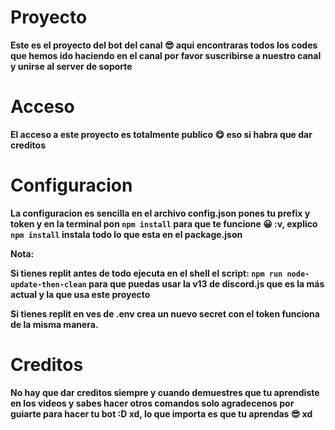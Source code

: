 # Proyecto

**Este es el proyecto del bot del canal 😎 aqui encontraras todos los codes que hemos ido haciendo en el canal por favor suscribirse a nuestro canal y unirse al server de soporte**

# Acceso

**El acceso a este proyecto es totalmente publico 😋 eso si habra que dar creditos**

# Configuracion

**La configuracion es sencilla en el archivo config.json pones tu prefix y token y en la terminal pon `npm install` para que te funcione 😀 :v, explico `npm install` instala todo lo que esta en el package.json**

**Nota:**

**Si tienes replit antes de todo ejecuta en el shell el script: `npm run node-update-then-clean` para que puedas usar la v13 de discord.js que es la más actual y la que usa este proyecto**

**Si tienes replit en ves de .env crea un nuevo secret con el token funciona de la misma manera.**

# Creditos

**No hay que dar creditos siempre y cuando demuestres que tu aprendiste en los videos y sabes hacer otros comandos solo agradecenos por guiarte para hacer tu bot :D xd, lo que importa es que tu aprendas 😎 xd**
